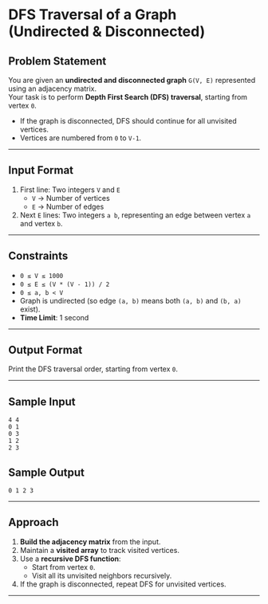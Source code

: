 # DFS Traversal of a Graph (Undirected & Disconnected)

## Problem Statement
You are given an **undirected and disconnected graph** `G(V, E)` represented using an adjacency matrix.  
Your task is to perform **Depth First Search (DFS) traversal**, starting from vertex `0`.  

- If the graph is disconnected, DFS should continue for all unvisited vertices.  
- Vertices are numbered from `0` to `V-1`.  

---

## Input Format
1. First line: Two integers `V` and `E`  
   - `V` → Number of vertices  
   - `E` → Number of edges  
2. Next `E` lines: Two integers `a b`, representing an edge between vertex `a` and vertex `b`.  

---

## Constraints
- `0 ≤ V ≤ 1000`  
- `0 ≤ E ≤ (V * (V - 1)) / 2`  
- `0 ≤ a, b < V`  
- Graph is undirected (so edge `(a, b)` means both `(a, b)` and `(b, a)` exist).  
- **Time Limit**: 1 second  

---

## Output Format
Print the DFS traversal order, starting from vertex `0`.  

---

## Sample Input
````
4 4
0 1
0 3
1 2
2 3
````

## Sample Output
````
0 1 2 3
````
---

## Approach
1. **Build the adjacency matrix** from the input.  
2. Maintain a **visited array** to track visited vertices.  
3. Use a **recursive DFS function**:  
   - Start from vertex `0`.  
   - Visit all its unvisited neighbors recursively.  
4. If the graph is disconnected, repeat DFS for unvisited vertices.  

---
